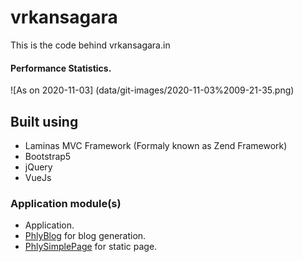 # vrkansagara
This is the code behind vrkansagara.in


#### Performance Statistics.
![As on 2020-11-03] (data/git-images/2020-11-03%2009-21-35.png)

## Built using
- Laminas MVC Framework (Formaly known as Zend Framework)
- Bootstrap5
- jQuery
- VueJs


### Application module(s)
- Application.
- [PhlyBlog](!https://github.com/phly/PhlyBlog) for blog generation.
- [PhlySimplePage](!https://github.com/phly/PhlySimplePage) for static page.
